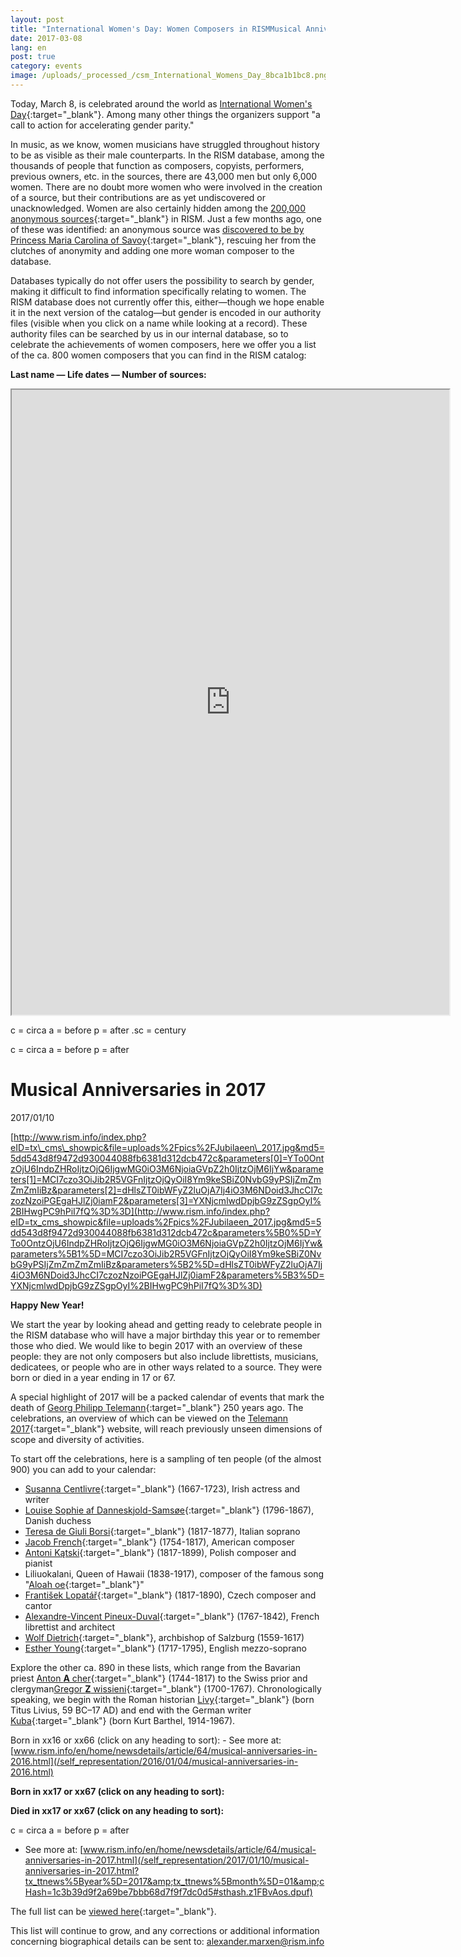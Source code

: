 ```yaml
---
layout: post
title: "International Women's Day: Women Composers in RISMMusical Anniversaries in 2017"
date: 2017-03-08
lang: en
post: true
category: events
image: /uploads/_processed_/csm_International_Womens_Day_8bca1b1bc8.png
---
```



Today, March 8, is celebrated around the world as [International Women's Day](https://www.internationalwomensday.com/About){:target="_blank"}. Among many other things the organizers support "a call to action for accelerating gender parity."

In music, as we know, women musicians have struggled throughout history to be as visible as their male counterparts. In the RISM database, among the thousands of people that function as composers, copyists, performers, previous owners, etc. in the sources, there are 43,000 men but only 6,000 women. There are no doubt more women who were involved in the creation of a source, but their contributions are as yet undiscovered or unacknowledged. Women are also certainly hidden among the [200,000 anonymous sources](https://opac.rism.info/search?View=rism&author=anonymus){:target="_blank"} in RISM. Just a few months ago, one of these was identified: an anonymous source was [discovered to be by Princess Maria Carolina of Savoy](/rediscovered/2017/01/30/a-new-woman-composer-is-born.html){:target="_blank"}, rescuing her from the clutches of anonymity and adding one more woman composer to the database.

Databases typically do not offer users the possibility to search by gender, making it difficult to find information specifically relating to women. The RISM database does not currently offer this, either—though we hope enable it in the next version of the catalog—but gender is encoded in our authority files (visible when you click on a name while looking at a record). These authority files can be searched by us in our internal database, so to celebrate the achievements of women composers, here we offer you a list of the ca. 800 women composers that you can find in the RISM catalog:

**Last name — Life dates — Number of sources:**

<iframe src="https://docs.google.com/spreadsheets/d/e/2PACX-1vTTWAMOx1y2InkZOyHsA6g3y-qKLKpjFB4aBFTHMiAp-AA27ePArb1l81vGwCX8Z21IbTlpMQhYF2yY/pubhtml?gid=0&amp;single=true&amp;widget=true&amp;headers=false" width="700" height="1000"></iframe>


c = circa
a = before
p = after
.sc = century

c = circa
a = before
p = after

# Musical Anniversaries in 2017

2017/01/10

[http://www.rism.info/index.php?eID=tx\_cms\_showpic&file=uploads%2Fpics%2FJubilaeen\_2017.jpg&md5=5dd543d8f9472d930044088fb6381d312dcb472c&parameters[0]=YTo0OntzOjU6IndpZHRoIjtzOjQ6IjgwMG0iO3M6NjoiaGVpZ2h0IjtzOjM6IjYw&parameters[1]=MCI7czo3OiJib2R5VGFnIjtzOjQyOiI8Ym9keSBiZ0NvbG9yPSIjZmZmZmZmIiBz&parameters[2]=dHlsZT0ibWFyZ2luOjA7Ij4iO3M6NDoid3JhcCI7czozNzoiPGEgaHJlZj0iamF2&parameters[3]=YXNjcmlwdDpjbG9zZSgpOyI%2BIHwgPC9hPiI7fQ%3D%3D](http://www.rism.info/index.php?eID=tx_cms_showpic&file=uploads%2Fpics%2FJubilaeen_2017.jpg&md5=5dd543d8f9472d930044088fb6381d312dcb472c&parameters%5B0%5D=YTo0OntzOjU6IndpZHRoIjtzOjQ6IjgwMG0iO3M6NjoiaGVpZ2h0IjtzOjM6IjYw&parameters%5B1%5D=MCI7czo3OiJib2R5VGFnIjtzOjQyOiI8Ym9keSBiZ0NvbG9yPSIjZmZmZmZmIiBz&parameters%5B2%5D=dHlsZT0ibWFyZ2luOjA7Ij4iO3M6NDoid3JhcCI7czozNzoiPGEgaHJlZj0iamF2&parameters%5B3%5D=YXNjcmlwdDpjbG9zZSgpOyI%2BIHwgPC9hPiI7fQ%3D%3D)

**Happy New Year!**

We start the year by looking ahead and getting ready to celebrate people in the RISM database who will have a major birthday this year or to remember those who died. We would like to begin 2017 with an overview of these people: they are not only composers but also include librettists, musicians, dedicatees, or people who are in other ways related to a source. They were born or died in a year ending in 17 or 67.

A special highlight of 2017 will be a packed calendar of events that mark the death of [Georg Philipp Telemann](https://opac.rism.info/search?View=rism&q=11862119X&Language=en){:target="_blank"} 250 years ago. The celebrations, an overview of which can be viewed on the [Telemann 2017](http://www.telemann2017.eu/en/){:target="_blank"} website, will reach previously unseen dimensions of scope and diversity of activities.

To start off the celebrations, here is a sampling of ten people (of the almost 900) you can add to your calendar:

- [Susanna Centlivre](https://opac.rism.info/search?View=rism&q=11866896X&Language=en){:target="_blank"} (1667-1723), Irish actress and writer
- [Louise Sophie af Danneskjold-Samsøe](https://opac.rism.info/search?View=rism&q=133824381&Language=en){:target="_blank"} (1796-1867), Danish duchess
- [Teresa de Giuli Borsi](https://opac.rism.info/search?View=rism&q=De+Giuli+Borsi+Teresa&Language=en){:target="_blank"} (1817-1877), Italian soprano
- [Jacob French](https://opac.rism.info/search?View=rism&q=121501213&Language=en){:target="_blank"} (1754-1817), American composer
- [Antoni Kątski](https://opac.rism.info/search?View=rism&q=116331623&Language=en){:target="_blank"} (1817-1899), Polish composer and pianist
- Liliuokalani, Queen of Hawaii (1838-1917), composer of the famous song "[Aloah oe](https://opac.rism.info/search?id=350001346&Language=en){:target="_blank"}"
- [František Lopatář](https://opac.rism.info/search?View=rism&q=Lopat%C3%A1%C5%99+Franti%C5%A1ek&Language=en){:target="_blank"} (1817-1890), Czech composer and cantor
- [Alexandre-Vincent Pineux-Duval](https://opac.rism.info/search?View=rism&q=104201088&Language=en){:target="_blank"} (1767-1842), French librettist and architect
- [Wolf Dietrich](https://opac.rism.info/search?View=rism&q=118597973&Language=en){:target="_blank"}, archbishop of Salzburg (1559-1617)
- [Esther Young](https://opac.rism.info/search?View=rism&q=Young+Esther&Language=en){:target="_blank"} (1717-1795), English mezzo-soprano

Explore the other ca. 890 in these lists, which range from the Bavarian priest [Anton **A** cher](https://opac.rism.info/search?View=rism&q=Acher+Anton&siglum=D-WEY&Language=en){:target="_blank"} (1744-1817) to the Swiss prior and clergyman[Gregor **Z** wissieni](https://opac.rism.info/search?View=rism&q=Zwissieni+Gregor&Language=en){:target="_blank"} (1700-1767). Chronologically speaking, we begin with the Roman historian [Livy](https://opac.rism.info/search?View=rism&q=118573624&Language=en){:target="_blank"} (born Titus Livius, 59 BC–17 AD) and end with the German writer [Kuba](https://opac.rism.info/search?View=rism&q=118567349&Language=en){:target="_blank"} (born Kurt Barthel, 1914-1967).

Born in xx16 or xx66 (click on any heading to sort): - See more at: [www.rism.info/en/home/newsdetails/article/64/musical-anniversaries-in-2016.html](/self_representation/2016/01/04/musical-anniversaries-in-2016.html)

**Born in xx17 or xx67 (click on any heading to sort):**

**Died in xx17 or xx67 (click on any heading to sort):**

c = circa
a = before
p = after

- See more at: [www.rism.info/en/home/newsdetails/article/64/musical-anniversaries-in-2017.html](/self_representation/2017/01/10/musical-anniversaries-in-2017.html?tx_ttnews%5Byear%5D=2017&amp;tx_ttnews%5Bmonth%5D=01&amp;cHash=1c3b39d9f2a69be7bbb68d7f9f7dc0d5#sthash.z1FBvAos.dpuf)



The full list can be [viewed here](https://docs.google.com/spreadsheets/d/1CsgG08vTu8wL8_K7EDNMlJ7QG904qEwy4vpkvrPBp6g/edit?usp=sharing){:target="_blank"}.

This list will continue to grow, and any corrections or additional information concerning biographical details can be sent to: [alexander.marxen@rism.info](mailto:alexander.marxen@rism.info "Opens window for sending email")



<script type="text/javascript">var switchTo5x=true;</script><script type="text/javascript" src="http://w.sharethis.com/button/buttons.js"></script><script type="text/javascript">stLight.options({publisher: "9b601438-1ce1-49d8-bfd7-9cff5df54c17", doNotHash: false, doNotCopy: false, hashAddressBar: false});</script>



